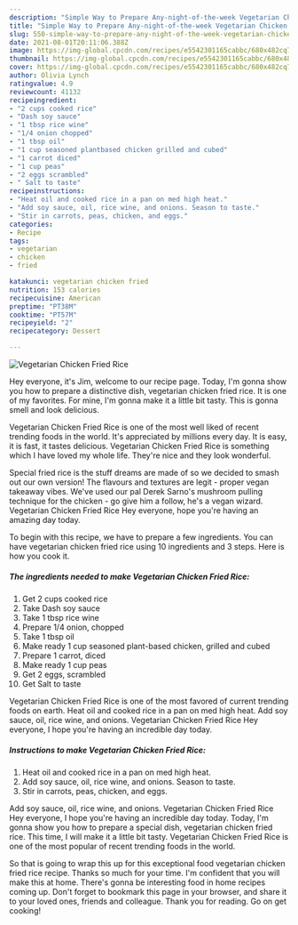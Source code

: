 ```yaml
---
description: "Simple Way to Prepare Any-night-of-the-week Vegetarian Chicken Fried Rice"
title: "Simple Way to Prepare Any-night-of-the-week Vegetarian Chicken Fried Rice"
slug: 550-simple-way-to-prepare-any-night-of-the-week-vegetarian-chicken-fried-rice
date: 2021-08-01T20:11:06.388Z
image: https://img-global.cpcdn.com/recipes/e5542301165cabbc/680x482cq70/vegetarian-chicken-fried-rice-recipe-main-photo.jpg
thumbnail: https://img-global.cpcdn.com/recipes/e5542301165cabbc/680x482cq70/vegetarian-chicken-fried-rice-recipe-main-photo.jpg
cover: https://img-global.cpcdn.com/recipes/e5542301165cabbc/680x482cq70/vegetarian-chicken-fried-rice-recipe-main-photo.jpg
author: Olivia Lynch
ratingvalue: 4.9
reviewcount: 41132
recipeingredient:
- "2 cups cooked rice"
- "Dash soy sauce"
- "1 tbsp rice wine"
- "1/4 onion chopped"
- "1 tbsp oil"
- "1 cup seasoned plantbased chicken grilled and cubed"
- "1 carrot diced"
- "1 cup peas"
- "2 eggs scrambled"
- " Salt to taste"
recipeinstructions:
- "Heat oil and cooked rice in a pan on med high heat."
- "Add soy sauce, oil, rice wine, and onions. Season to taste."
- "Stir in carrots, peas, chicken, and eggs."
categories:
- Recipe
tags:
- vegetarian
- chicken
- fried

katakunci: vegetarian chicken fried 
nutrition: 153 calories
recipecuisine: American
preptime: "PT38M"
cooktime: "PT57M"
recipeyield: "2"
recipecategory: Dessert

---
```



![Vegetarian Chicken Fried Rice](https://img-global.cpcdn.com/recipes/e5542301165cabbc/680x482cq70/vegetarian-chicken-fried-rice-recipe-main-photo.jpg)

Hey everyone, it's Jim, welcome to our recipe page. Today, I'm gonna show you how to prepare a distinctive dish, vegetarian chicken fried rice. It is one of my favorites. For mine, I'm gonna make it a little bit tasty. This is gonna smell and look delicious.

Vegetarian Chicken Fried Rice is one of the most well liked of recent trending foods in the world. It's appreciated by millions every day. It is easy, it is fast, it tastes delicious. Vegetarian Chicken Fried Rice is something which I have loved my whole life. They're nice and they look wonderful.

Special fried rice is the stuff dreams are made of so we decided to smash out our own version! The flavours and textures are legit - proper vegan takeaway vibes. We&#39;ve used our pal Derek Sarno&#39;s mushroom pulling technique for the chicken - go give him a follow, he&#39;s a vegan wizard. Vegetarian Chicken Fried Rice Hey everyone, hope you&#39;re having an amazing day today.


To begin with this recipe, we have to prepare a few ingredients. You can have vegetarian chicken fried rice using 10 ingredients and 3 steps. Here is how you cook it.

<!--inarticleads1-->

##### The ingredients needed to make Vegetarian Chicken Fried Rice:

1. Get 2 cups cooked rice
1. Take Dash soy sauce
1. Take 1 tbsp rice wine
1. Prepare 1/4 onion, chopped
1. Take 1 tbsp oil
1. Make ready 1 cup seasoned plant-based chicken, grilled and cubed
1. Prepare 1 carrot, diced
1. Make ready 1 cup peas
1. Get 2 eggs, scrambled
1. Get  Salt to taste


Vegetarian Chicken Fried Rice is one of the most favored of current trending foods on earth. Heat oil and cooked rice in a pan on med high heat. Add soy sauce, oil, rice wine, and onions. Vegetarian Chicken Fried Rice Hey everyone, I hope you&#39;re having an incredible day today. 

<!--inarticleads2-->

##### Instructions to make Vegetarian Chicken Fried Rice:

1. Heat oil and cooked rice in a pan on med high heat.
1. Add soy sauce, oil, rice wine, and onions. Season to taste.
1. Stir in carrots, peas, chicken, and eggs.


Add soy sauce, oil, rice wine, and onions. Vegetarian Chicken Fried Rice Hey everyone, I hope you&#39;re having an incredible day today. Today, I&#39;m gonna show you how to prepare a special dish, vegetarian chicken fried rice. This time, I will make it a little bit tasty. Vegetarian Chicken Fried Rice is one of the most popular of recent trending foods in the world. 

So that is going to wrap this up for this exceptional food vegetarian chicken fried rice recipe. Thanks so much for your time. I'm confident that you will make this at home. There's gonna be interesting food in home recipes coming up. Don't forget to bookmark this page in your browser, and share it to your loved ones, friends and colleague. Thank you for reading. Go on get cooking!
